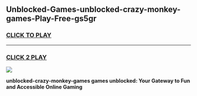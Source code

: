 
## Unblocked-Games-unblocked-crazy-monkey-games-Play-Free-gs5gr
<h3>
<a href="https://premium76.site?title=unblocked-crazy-monkey-games&ref=21A">CLICK TO PLAY</a></h3>
<hr>

<h3>
<a href="https://premium76.site?title=unblocked-crazy-monkey-games&ref=21A">CLICK 2 PLAY</a>
  
</h3>

<a href="https://premium76.site?title=unblocked-crazy-monkey-games&ref=21A"><img src="https://clearcache.store/games.png"></a>


**unblocked-crazy-monkey-games games unblocked: Your Gateway to Fun and Accessible Online Gaming**
